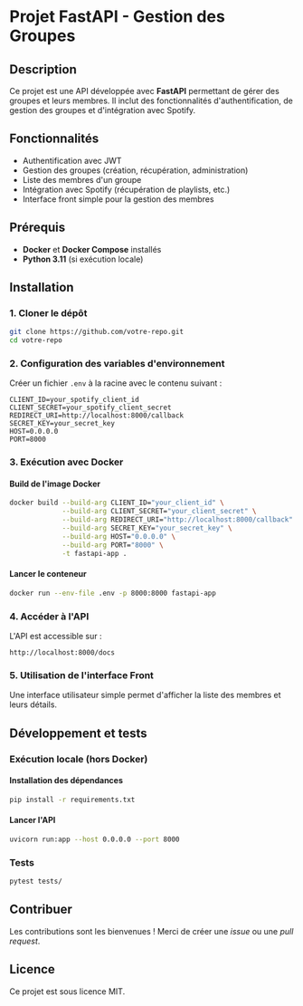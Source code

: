 # Projet FastAPI - Gestion des Groupes

## Description
Ce projet est une API développée avec **FastAPI** permettant de gérer des groupes et leurs membres. Il inclut des fonctionnalités d'authentification, de gestion des groupes et d'intégration avec Spotify.

## Fonctionnalités
- Authentification avec JWT
- Gestion des groupes (création, récupération, administration)
- Liste des membres d'un groupe
- Intégration avec Spotify (récupération de playlists, etc.)
- Interface front simple pour la gestion des membres

## Prérequis
- **Docker** et **Docker Compose** installés
- **Python 3.11** (si exécution locale)

## Installation
### 1. Cloner le dépôt
```sh
git clone https://github.com/votre-repo.git
cd votre-repo
```

### 2. Configuration des variables d'environnement
Créer un fichier `.env` à la racine avec le contenu suivant :
```env
CLIENT_ID=your_spotify_client_id
CLIENT_SECRET=your_spotify_client_secret
REDIRECT_URI=http://localhost:8000/callback
SECRET_KEY=your_secret_key
HOST=0.0.0.0
PORT=8000
```

### 3. Exécution avec Docker
#### Build de l'image Docker
```sh
docker build --build-arg CLIENT_ID="your_client_id" \
             --build-arg CLIENT_SECRET="your_client_secret" \
             --build-arg REDIRECT_URI="http://localhost:8000/callback" \
             --build-arg SECRET_KEY="your_secret_key" \
             --build-arg HOST="0.0.0.0" \
             --build-arg PORT="8000" \
             -t fastapi-app .
```

#### Lancer le conteneur
```sh
docker run --env-file .env -p 8000:8000 fastapi-app
```

### 4. Accéder à l'API
L'API est accessible sur :
```
http://localhost:8000/docs
```

### 5. Utilisation de l'interface Front
Une interface utilisateur simple permet d'afficher la liste des membres et leurs détails.

## Développement et tests
### Exécution locale (hors Docker)
#### Installation des dépendances
```sh
pip install -r requirements.txt
```

#### Lancer l'API
```sh
uvicorn run:app --host 0.0.0.0 --port 8000
```

### Tests
```sh
pytest tests/
```

## Contribuer
Les contributions sont les bienvenues ! Merci de créer une *issue* ou une *pull request*.

## Licence
Ce projet est sous licence MIT.

